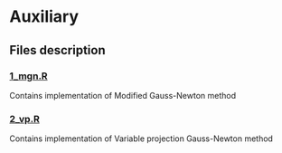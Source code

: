 # Auxiliary

## Files description

### [1_mgn.R](1_mgn.R)

Contains implementation of Modified Gauss-Newton method

### [2_vp.R](2_vp.R)

Contains implementation of Variable projection Gauss-Newton method